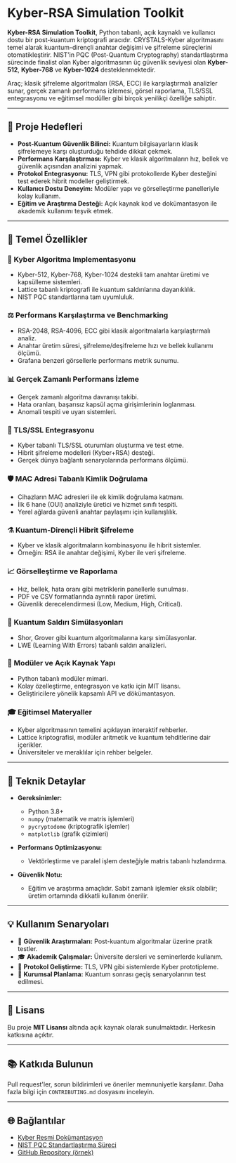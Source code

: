 # Kyber-RSA Simulation Toolkit

**Kyber-RSA Simulation Toolkit**, Python tabanlı, açık kaynaklı ve kullanıcı dostu bir post-kuantum kriptografi aracıdır. CRYSTALS-Kyber algoritmasını temel alarak kuantum-dirençli anahtar değişimi ve şifreleme süreçlerini otomatikleştirir. NIST’in PQC (Post-Quantum Cryptography) standartlaştırma sürecinde finalist olan Kyber algoritmasının üç güvenlik seviyesi olan **Kyber-512**, **Kyber-768** ve **Kyber-1024** desteklenmektedir. 

Araç; klasik şifreleme algoritmaları (RSA, ECC) ile karşılaştırmalı analizler sunar, gerçek zamanlı performans izlemesi, görsel raporlama, TLS/SSL entegrasyonu ve eğitimsel modüller gibi birçok yenilikçi özelliğe sahiptir.

---

## 🎯 Proje Hedefleri

- **Post-Kuantum Güvenlik Bilinci:** Kuantum bilgisayarların klasik şifrelemeye karşı oluşturduğu tehdide dikkat çekmek.
- **Performans Karşılaştırması:** Kyber ve klasik algoritmaların hız, bellek ve güvenlik açısından analizini yapmak.
- **Protokol Entegrasyonu:** TLS, VPN gibi protokollerde Kyber desteğini test ederek hibrit modeller geliştirmek.
- **Kullanıcı Dostu Deneyim:** Modüler yapı ve görselleştirme panelleriyle kolay kullanım.
- **Eğitim ve Araştırma Desteği:** Açık kaynak kod ve dokümantasyon ile akademik kullanımı teşvik etmek.

---

## 🚀 Temel Özellikler

### 🔐 Kyber Algoritma Implementasyonu

- Kyber-512, Kyber-768, Kyber-1024 destekli tam anahtar üretimi ve kapsülleme sistemleri.
- Lattice tabanlı kriptografi ile kuantum saldırılarına dayanıklılık.
- NIST PQC standartlarına tam uyumluluk.

### ⚖️ Performans Karşılaştırma ve Benchmarking

- RSA-2048, RSA-4096, ECC gibi klasik algoritmalarla karşılaştırmalı analiz.
- Anahtar üretim süresi, şifreleme/deşifreleme hızı ve bellek kullanımı ölçümü.
- Grafana benzeri görsellerle performans metrik sunumu.

### 📊 Gerçek Zamanlı Performans İzleme

- Gerçek zamanlı algoritma davranışı takibi.
- Hata oranları, başarısız kapsül açma girişimlerinin loglanması.
- Anomali tespiti ve uyarı sistemleri.

### 🔐 TLS/SSL Entegrasyonu

- Kyber tabanlı TLS/SSL oturumları oluşturma ve test etme.
- Hibrit şifreleme modelleri (Kyber+RSA) desteği.
- Gerçek dünya bağlantı senaryolarında performans ölçümü.

### 🛡️ MAC Adresi Tabanlı Kimlik Doğrulama

- Cihazların MAC adresleri ile ek kimlik doğrulama katmanı.
- İlk 6 hane (OUI) analiziyle üretici ve hizmet sınıfı tespiti.
- Yerel ağlarda güvenli anahtar paylaşımı için kullanışlılık.

### ⚗️ Kuantum-Dirençli Hibrit Şifreleme

- Kyber ve klasik algoritmaların kombinasyonu ile hibrit sistemler.
- Örneğin: RSA ile anahtar değişimi, Kyber ile veri şifreleme.

### 📈 Görselleştirme ve Raporlama

- Hız, bellek, hata oranı gibi metriklerin panellerle sunulması.
- PDF ve CSV formatlarında ayrıntılı rapor üretimi.
- Güvenlik derecelendirmesi (Low, Medium, High, Critical).

### 🧪 Kuantum Saldırı Simülasyonları

- Shor, Grover gibi kuantum algoritmalarına karşı simülasyonlar.
- LWE (Learning With Errors) tabanlı saldırı analizleri.

### 🧩 Modüler ve Açık Kaynak Yapı

- Python tabanlı modüler mimari.
- Kolay özelleştirme, entegrasyon ve katkı için MIT lisansı.
- Geliştiricilere yönelik kapsamlı API ve dökümantasyon.

### 🎓 Eğitimsel Materyaller

- Kyber algoritmasının temelini açıklayan interaktif rehberler.
- Lattice kriptografisi, modüler aritmetik ve kuantum tehditlerine dair içerikler.
- Üniversiteler ve meraklılar için rehber belgeler.

---

## 🧠 Teknik Detaylar

- **Gereksinimler:**
  - Python 3.8+
  - `numpy` (matematik ve matris işlemleri)
  - `pycryptodome` (kriptografik işlemler)
  - `matplotlib` (grafik çizimleri)

- **Performans Optimizasyonu:**
  - Vektörleştirme ve paralel işlem desteğiyle matris tabanlı hızlandırma.

- **Güvenlik Notu:**
  - Eğitim ve araştırma amaçlıdır. Sabit zamanlı işlemler eksik olabilir; üretim ortamında dikkatli kullanım önerilir.

---

## 💡 Kullanım Senaryoları

- 🔐 **Güvenlik Araştırmaları:** Post-kuantum algoritmalar üzerine pratik testler.
- 🎓 **Akademik Çalışmalar:** Üniversite dersleri ve seminerlerde kullanım.
- 🧪 **Protokol Geliştirme:** TLS, VPN gibi sistemlerde Kyber prototipleme.
- 🏢 **Kurumsal Planlama:** Kuantum sonrası geçiş senaryolarının test edilmesi.

---

## 📝 Lisans

Bu proje **MIT Lisansı** altında açık kaynak olarak sunulmaktadır. Herkesin katkısına açıktır.

---

## 📚 Katkıda Bulunun

Pull request'ler, sorun bildirimleri ve öneriler memnuniyetle karşılanır. Daha fazla bilgi için `CONTRIBUTING.md` dosyasını inceleyin.

---

## 🌐 Bağlantılar

- [Kyber Resmi Dokümantasyon](https://pq-crystals.org/kyber/)
- [NIST PQC Standartlaştırma Süreci](https://csrc.nist.gov/projects/post-quantum-cryptography)
- [GitHub Repository (örnek)](https://github.com/kullanici/kybercrypto-toolkit)

